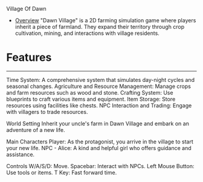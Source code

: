 Village Of Dawn 

- [Overview](#overview)
"Dawn Village" is a 2D farming simulation game where players inherit a piece of farmland. They expand their territory through crop cultivation, mining, and interactions with village residents.

# Features
---
Time System: A comprehensive system that simulates day-night cycles and seasonal changes.
Agriculture and Resource Management: Manage crops and farm resources such as wood and stone.
Crafting System: Use blueprints to craft various items and equipment.
Item Storage: Store resources using facilities like chests.
NPC Interaction and Trading: Engage with villagers to trade resources.

World Setting
Inherit your uncle's farm in Dawn Village and embark on an adventure of a new life.

Main Characters
Player: As the protagonist, you arrive in the village to start your new life.
NPC - Alice: A kind and helpful girl who offers guidance and assistance.

Controls
W/A/S/D: Move.
Spacebar: Interact with NPCs.
Left Mouse Button: Use tools or items.
T Key: Fast forward time.
